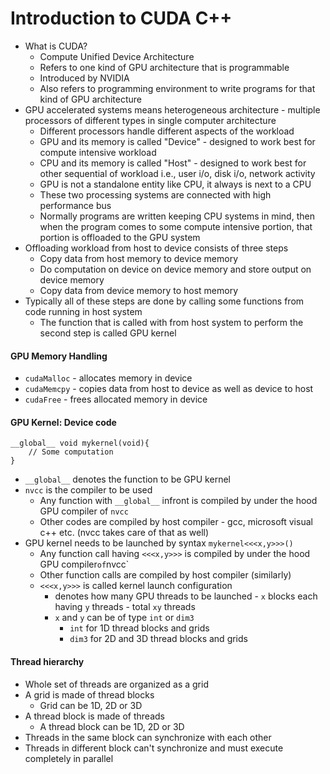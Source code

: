# Introduction to CUDA C++
- What is CUDA?
    - Compute Unified Device Architecture
    - Refers to one kind of GPU architecture that is programmable
    - Introduced by NVIDIA
    - Also refers to programming environment to write programs for that kind of GPU architecture
- GPU accelerated systems means heterogeneous architecture - multiple processors of different types in single computer architecture
    - Different processors handle different aspects of the workload
    - GPU and its memory is called "Device" - designed to work best for compute intensive workload
    - CPU and its memory is called "Host" - designed to work best for other sequential of workload i.e., user i/o, disk i/o, network activity
    - GPU is not a standalone entity like CPU, it always is next to a CPU
    - These two processing systems are connected with high performance bus
    - Normally programs are written keeping CPU systems in mind, then when the program comes to some compute intensive portion, that portion is offloaded to the GPU system
- Offloading workload from host to device consists of three steps
    - Copy data from host memory to device memory
    - Do computation on device on device memory and store output on device memory
    - Copy data from device memory to host memory
- Typically all of these steps are done by calling some functions from code running in host system
    - The function that is called with from host system to perform the second step is called GPU kernel

#### GPU Memory Handling
- `cudaMalloc` -  allocates memory in device
- `cudaMemcpy` - copies data from host to device as well as device to host
- `cudaFree` - frees allocated memory in device

#### GPU Kernel: Device code
```
__global__ void mykernel(void){
    // Some computation
}
```
- `__global__` denotes the function to be GPU kernel
- `nvcc` is the compiler to be used
    - Any function with `__global__` infront is compiled by under the hood GPU compiler of `nvcc`
    - Other codes are compiled by host compiler - gcc, microsoft visual c++ etc. (nvcc takes care of that as well)
- GPU kernel needs to be launched by syntax `mykernel<<<x,y>>>()`
    - Any function call having `<<<x,y>>>` is compiled by under the hood GPU compiler` of `nvcc`
    - Other function calls are compiled by host compiler (similarly)
    - `<<<x,y>>>` is called kernel launch configuration
        - denotes how many GPU threads to be launched - `x` blocks each having `y` threads - total `xy` threads
        - `x` and `y` can be of type `int` or `dim3` 
            - `int` for 1D thread blocks and grids
            - `dim3` for 2D and 3D thread blocks and grids

#### Thread hierarchy
- Whole set of threads are organized as a grid
- A grid is made of thread blocks
    - Grid can be 1D, 2D or 3D
- A thread block is made of threads
    - A thread block can be 1D, 2D or 3D
- Threads in the same block can synchronize with each other
- Threads in different block can't synchronize and must execute completely in parallel

